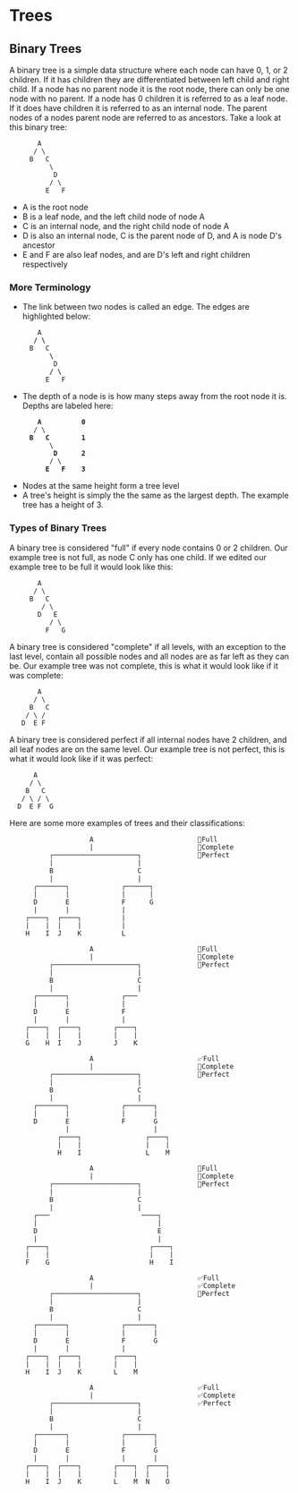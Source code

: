 # Trees

## Binary Trees

A binary tree is a simple data structure where each node can have 0, 1, or 2 children. If it has children they are differentiated between left child and right child. If a node has no parent node it is the root node, there can only be one node with no parent. If a node has 0 children it is referred to as a leaf node. If it does have children it is referred to as an internal node. The parent nodes of a nodes parent node are referred to as ancestors. Take a look at this binary tree:

```
       A
      / \
     B   C
          \
           D
          / \
         E   F
```

* A is the root node
* B is a leaf node, and the left child node of node A
* C is an internal node, and the right child node of node A
* D is also an internal node, C is the parent node of D, and A is node D's ancestor
* E and F are also leaf nodes, and are D's left and right children respectively

### More Terminology

* The link between two nodes is called an edge. The edges are highlighted below:

<pre><code>       A
<strong>      / \
</strong>     B   C
<strong>          \
</strong>           D
<strong>          / \
</strong>         E   F
</code></pre>

* The depth of a node is is how many steps away from the root node it is. Depths are labeled here:

<pre><code><strong>       A          0
</strong>      / \   
<strong>     B   C        1
</strong>          \
<strong>           D      2
</strong>          / \
<strong>         E   F    3  
</strong></code></pre>

* Nodes at the same height form a tree level
* A tree's height is simply the the same as the largest depth. The example tree has a height of 3.

### Types of Binary Trees

A binary tree is considered "full" if every node contains 0 or 2 children. Our example tree is not full, as node C only has one child. If we edited our example tree to be full it would look like this:

```
       A
      / \
     B   C
        / \
       D   E
          / \
         F   G
```

A binary tree is considered "complete" if all levels, with an exception to the last level, contain all possible nodes and all nodes are as far left as they can be. Our example tree was not complete, this is what it would look like if it was complete:

```
       A
      / \
     B   C
    / \ / 
   D  E F
```

A binary tree is considered perfect if all internal nodes have 2 children, and all leaf nodes are on the same level. Our example tree is not perfect, this is what it would look like if it was perfect:

```
      A
     / \
    B   C
   / \ / \
  D  E F  G
```

Here are some more examples of trees and their classifications:

```
                    A                          🚫Full
                    |                          🚫Complete
          ┌─────────────────────┐              🚫Perfect
          |                     |
          B                     C
          |                     |
      ┌───────┐             ┌──────┐
      |       |             |      |
      D       E             F      G
      |       |             |       
    ┌────┐  ┌────┐          |       
    |    |  |    |          |       
    H    I  J    K          L
```

```
                    A                          🚫Full
                    |                          🚫Complete
          ┌─────────────────────┐              🚫Perfect
          |                     |
          B                     C
          |                     |
      ┌───────┐             ┌───
      |       |             |      
      D       E             F      
      |       |             |       
    ┌────┐  ┌────┐        ┌────┐       
    |    |  |    |        |    |   
    G    H  I    J        J    K
```

```
                    A                          ✅Full
                    |                          🚫Complete
          ┌─────────────────────┐              🚫Perfect
          |                     |
          B                     C
          |                     |
      ┌───────┐             ┌───────┐
      |       |             |       |
      D       E             F       G
              |                     |
            ┌────┐                ┌────┐   
            |    |                |    |
            H    I                L    M    
```

```
                    A                          🚫Full
                    |                          🚫Complete
          ┌─────────────────────┐              🚫Perfect
          |                     |
          B                     C
          |                     |
      ┌───                       ────┐
      |                              |
      D                              E
      |                              |
    ┌────┐                         ┌────┐   
    |    |                         |    |
    F    G                         H    I    
```

```
                    A                          ✅Full
                    |                          ✅Complete
          ┌─────────────────────┐              🚫Perfect
          |                     |
          B                     C
          |                     |
      ┌───────┐             ┌───────┐
      |       |             |       |
      D       E             F       G
      |       |             |       
    ┌────┐  ┌────┐        ┌────┐       
    |    |  |    |        |    |   
    H    I  J    K        L    M
```

```
                    A                          ✅Full
                    |                          ✅Complete
          ┌─────────────────────┐              ✅Perfect
          |                     |
          B                     C
          |                     |
      ┌───────┐             ┌───────┐
      |       |             |       |
      D       E             F       G
      |       |             |       |
    ┌────┐  ┌────┐        ┌────┐  ┌────┐   
    |    |  |    |        |    |  |    |
    H    I  J    K        L    M  N    O    
```

